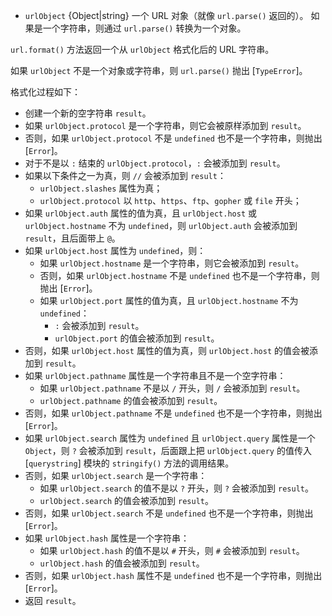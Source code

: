 <!-- YAML
added: v0.1.25
changes:
  - version: v7.0.0
    pr-url: https://github.com/nodejs/node/pull/7234
    description: URLs with a `file:` scheme will now always use the correct
                 number of slashes regardless of `slashes` option. A false-y
                 `slashes` option with no protocol is now also respected at all
                 times.
-->

* `urlObject` {Object|string} 一个 URL 对象（就像 `url.parse()` 返回的）。
  如果是一个字符串，则通过 `url.parse()` 转换为一个对象。

`url.format()` 方法返回一个从 `urlObject` 格式化后的 URL 字符串。

如果 `urlObject` 不是一个对象或字符串，则 `url.parse()` 抛出 [`TypeError`]。

格式化过程如下：

* 创建一个新的空字符串 `result`。
* 如果 `urlObject.protocol` 是一个字符串，则它会被原样添加到 `result`。
* 否则，如果 `urlObject.protocol` 不是 `undefined` 也不是一个字符串，则抛出 [`Error`]。
* 对于不是以 `:` 结束的 `urlObject.protocol`，`:` 会被添加到 `result`。
* 如果以下条件之一为真，则 `//` 会被添加到 `result`：
    * `urlObject.slashes` 属性为真；
    * `urlObject.protocol` 以 `http`、`https`、`ftp`、`gopher` 或 `file` 开头；
* 如果 `urlObject.auth` 属性的值为真，且 `urlObject.host` 或 `urlObject.hostname` 不为 `undefined`，则 `urlObject.auth` 会被添加到 `result`，且后面带上 `@`。
* 如果 `urlObject.host` 属性为 `undefined`，则：
  * 如果 `urlObject.hostname` 是一个字符串，则它会被添加到 `result`。
  * 否则，如果 `urlObject.hostname` 不是 `undefined` 也不是一个字符串，则抛出 [`Error`]。
  * 如果 `urlObject.port` 属性的值为真，且 `urlObject.hostname` 不为 `undefined`：
    * `:` 会被添加到 `result`。
    * `urlObject.port` 的值会被添加到 `result`。
* 否则，如果 `urlObject.host` 属性的值为真，则 `urlObject.host` 的值会被添加到 `result`。
* 如果 `urlObject.pathname` 属性是一个字符串且不是一个空字符串：
  * 如果 `urlObject.pathname` 不是以 `/` 开头，则 `/` 会被添加到 `result`。
  * `urlObject.pathname` 的值会被添加到 `result`。
* 否则，如果 `urlObject.pathname` 不是 `undefined` 也不是一个字符串，则抛出 [`Error`]。
* 如果 `urlObject.search` 属性为 `undefined` 且 `urlObject.query` 属性是一个 `Object`，则 `?` 会被添加到 `result`，后面跟上把 `urlObject.query` 的值传入 [`querystring`] 模块的 `stringify()` 方法的调用结果。
* 否则，如果 `urlObject.search` 是一个字符串：
  * 如果 `urlObject.search` 的值不是以 `?` 开头，则 `?` 会被添加到 `result`。
  * `urlObject.search` 的值会被添加到 `result`。
* 否则，如果 `urlObject.search` 不是 `undefined` 也不是一个字符串，则抛出 [`Error`]。
* 如果 `urlObject.hash` 属性是一个字符串：
  * 如果 `urlObject.hash` 的值不是以 `#` 开头，则 `#` 会被添加到 `result`。
  * `urlObject.hash` 的值会被添加到 `result`。
* 否则，如果 `urlObject.hash` 属性不是 `undefined` 也不是一个字符串，则抛出 [`Error`]。
* 返回 `result`。


